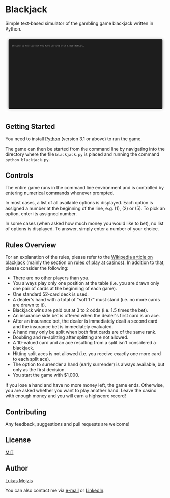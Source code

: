 # Blackjack
Simple text-based simulator of the gambling game blackjack written in Python.

![Blackjack Demo](https://github.com/lukas-mojzis/blackjack/blob/main/demo.gif "Blackjack Demo")

## Getting Started
You need to install [Python](https://www.python.org/) (version 3.1 or above) to run the game.

The game can then be started from the command line by navigating into the directory where the file `blackjack.py` is placed and running the command `python blackjack.py`.

## Controls
The entire game runs in the command line environment and is controlled by entering numerical commands whenever prompted.

In most cases, a list of all available options is displayed. Each option is assigned a number at the beginning of the line, e.g. (1), (2) or (5). To pick an option, enter its assigned number.

In some cases (when asked how much money you would like to bet), no list of options is displayed. To answer, simply enter a number of your choice.

## Rules Overview
For an explanation of the rules, please refer to the [Wikipedia article on blackjack](https://en.wikipedia.org/wiki/Blackjack) (mainly the section on [rules of play at casinos](https://en.wikipedia.org/wiki/Blackjack#Rules_of_play_at_casinos)). In addition to that, please consider the following:
- There are no other players than you.
- You always play only one position at the table (i.e. you are drawn only one pair of cards at the beginning of each game).
- One standard 52-card deck is used.
- A dealer's hand with a total of "soft 17" must stand (i.e. no more cards are drawn to it).
- Blackjack wins are paid out at 3 to 2 odds (i.e. 1.5 times the bet).
- An insurance side bet is offered when the dealer's first card is an ace.
- After an insurance bet, the dealer is immediately dealt a second card and the insurance bet is immediately evaluated.
- A hand may only be split when both first cards are of the same rank.
- Doubling and re-splitting after splitting are not allowed.
- A 10-valued card and an ace resulting from a split isn't considered a blackjack.
- Hitting split aces is not allowed (i.e. you receive exactly one more card to each split ace).
- The option to surrender a hand (early surrender) is always available, but only as the first decision.
- You start the game with $1,000.

If you lose a hand and have no more money left, the game ends. Otherwise, you are asked whether you want to play another hand. Leave the casino with enough money and you will earn a highscore record!

## Contributing
Any feedback, suggestions and pull requests are welcome!

## License
[MIT](https://choosealicense.com/licenses/mit/)

## Author
[Lukas Mojzis](https://github.com/lukas-mojzis)

You can also contact me via [e-mail](mailto:mojzis.lukas@gmail.com) or [LinkedIn](https://www.linkedin.com/in/lukas-mojzis/).
